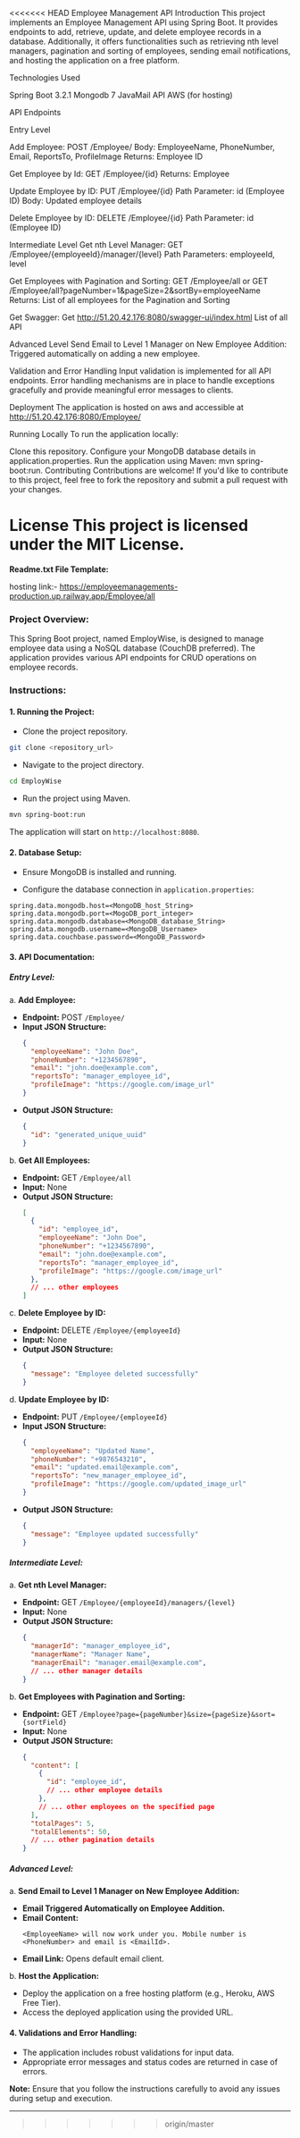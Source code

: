 <<<<<<< HEAD
Employee Management API
Introduction
This project implements an Employee Management API using Spring Boot. It provides endpoints to add, retrieve, update, and delete employee records in a database. Additionally, it offers functionalities such as retrieving nth level managers, pagination and sorting of employees, sending email notifications, and hosting the application on a free platform.

Technologies Used

Spring Boot 3.2.1
Mongodb 7
JavaMail API
AWS (for hosting)

API Endpoints

Entry Level

Add Employee: POST /Employee/
Body: EmployeeName, PhoneNumber, Email, ReportsTo, ProfileImage
Returns: Employee ID

Get  Employee by Id: GET /Employee/{id}
Returns:  Employee

Update Employee by ID: PUT /Employee/{id}
Path Parameter: id (Employee ID)
Body: Updated employee details

Delete Employee by ID: DELETE /Employee/{id}
Path Parameter: id (Employee ID)


Intermediate Level
Get nth Level Manager: GET /Employee/{employeeId}/manager/{level}
Path Parameters: employeeId, level

Get Employees with Pagination and Sorting: GET /Employee/all or GET /Employee/all?pageNumber=1&pageSize=2&sortBy=employeeName
Returns: List of all employees for the Pagination and Sorting

Get Swagger: Get http://51.20.42.176:8080/swagger-ui/index.html
List of all API

Advanced Level
Send Email to Level 1 Manager on New Employee Addition: Triggered automatically on adding a new employee.

Validation and Error Handling
Input validation is implemented for all API endpoints.
Error handling mechanisms are in place to handle exceptions gracefully and provide meaningful error messages to clients.

Deployment
The application is hosted on aws and accessible at http://51.20.42.176:8080/Employee/

Running Locally
To run the application locally:

Clone this repository.
Configure your MongoDB database details in application.properties.
Run the application using Maven: mvn spring-boot:run.
Contributing
Contributions are welcome! If you'd like to contribute to this project, feel free to fork the repository and submit a pull request with your changes.

License
This project is licensed under the MIT License.
=======
**Readme.txt File Template:**

hosting link:- https://employeemanagements-production.up.railway.app/Employee/all

### Project Overview:

This Spring Boot project, named EmployWise, is designed to manage employee data using a NoSQL database (CouchDB preferred). The application provides various API endpoints for CRUD operations on employee records.

### Instructions:

#### 1. Running the Project:

- Clone the project repository.

```bash
git clone <repository_url>
```

- Navigate to the project directory.

```bash
cd EmployWise
```

- Run the project using Maven.

```bash
mvn spring-boot:run
```

The application will start on `http://localhost:8080`.

#### 2. Database Setup:

- Ensure MongoDB is installed and running.

- Configure the database connection in `application.properties`:

```properties
spring.data.mongodb.host=<MongoDB_host_String>
spring.data.mongodb.port=<MogoDB_port_integer>
spring.data.mongodb.database=<MongoDB_database_String>
spring.data.mongodb.username=<MongoDB_Username>
spring.data.couchbase.password=<MongoDB_Password>
```

#### 3. API Documentation:

##### Entry Level:

a. **Add Employee:**
- **Endpoint:** POST `/Employee/`
- **Input JSON Structure:**
  ```json
  {
    "employeeName": "John Doe",
    "phoneNumber": "+1234567890",
    "email": "john.doe@example.com",
    "reportsTo": "manager_employee_id",
    "profileImage": "https://google.com/image_url"
  }
  ```
- **Output JSON Structure:**
  ```json
  {
    "id": "generated_unique_uuid"
  }
  ```

b. **Get All Employees:**
- **Endpoint:** GET `/Employee/all`
- **Input:** None
- **Output JSON Structure:**
  ```json
  [
    {
      "id": "employee_id",
      "employeeName": "John Doe",
      "phoneNumber": "+1234567890",
      "email": "john.doe@example.com",
      "reportsTo": "manager_employee_id",
      "profileImage": "https://google.com/image_url"
    },
    // ... other employees
  ]
  ```

c. **Delete Employee by ID:**
- **Endpoint:** DELETE `/Employee/{employeeId}`
- **Input:** None
- **Output JSON Structure:**
  ```json
  {
    "message": "Employee deleted successfully"
  }
  ```

d. **Update Employee by ID:**
- **Endpoint:** PUT `/Employee/{employeeId}`
- **Input JSON Structure:**
  ```json
  {
    "employeeName": "Updated Name",
    "phoneNumber": "+9876543210",
    "email": "updated.email@example.com",
    "reportsTo": "new_manager_employee_id",
    "profileImage": "https://google.com/updated_image_url"
  }
  ```
- **Output JSON Structure:**
  ```json
  {
    "message": "Employee updated successfully"
  }
  ```

##### Intermediate Level:

a. **Get nth Level Manager:**
- **Endpoint:** GET `/Employee/{employeeId}/managers/{level}`
- **Input:** None
- **Output JSON Structure:**
  ```json
  {
    "managerId": "manager_employee_id",
    "managerName": "Manager Name",
    "managerEmail": "manager.email@example.com",
    // ... other manager details
  }
  ```

b. **Get Employees with Pagination and Sorting:**
- **Endpoint:** GET `/Employee?page={pageNumber}&size={pageSize}&sort={sortField}`
- **Input:** None
- **Output JSON Structure:**
  ```json
  {
    "content": [
      {
        "id": "employee_id",
        // ... other employee details
      },
      // ... other employees on the specified page
    ],
    "totalPages": 5,
    "totalElements": 50,
    // ... other pagination details
  }
  ```

##### Advanced Level:

a. **Send Email to Level 1 Manager on New Employee Addition:**
- **Email Triggered Automatically on Employee Addition.**
- **Email Content:**
  ```
  <EmployeeName> will now work under you. Mobile number is <PhoneNumber> and email is <EmailId>.
  ```
- **Email Link:** Opens default email client.

b. **Host the Application:**
- Deploy the application on a free hosting platform (e.g., Heroku, AWS Free Tier).
- Access the deployed application using the provided URL.

#### 4. Validations and Error Handling:

- The application includes robust validations for input data.
- Appropriate error messages and status codes are returned in case of errors.

**Note:** Ensure that you follow the instructions carefully to avoid any issues during setup and execution.

---




>>>>>>> origin/master
